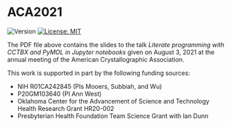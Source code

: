 # ACA2021
![Version](https://img.shields.io/static/v1?label=ACA2021&message=0.1&color=brightcolor)
[![License: MIT](https://img.shields.io/badge/License-MIT-blue.svg)](https://opensource.org/licenses/MIT)


The PDF file above contains the slides to the talk *Literate programming with CCTBX and PyMOL in Jupyter notebooks* given on August 3, 2021 at the annual meeting of the American Crystallographic Association.


This work is supported in part by the following funding sources:

* NIH R01CA242845 (PIs Mooers, Subbiah, and Wu)
* P20GM103640 (PI Ann West)
* Oklahoma Center for the Advancement of Science and Technology Health Research Grant HR20-002
* Presbyterian Health Foundation Team Science Grant with Ian Dunn
